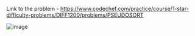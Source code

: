 Link to the problem - https://www.codechef.com/practice/course/1-star-difficulty-problems/DIFF1200/problems/PSEUDOSORT


![image](https://github.com/Haleshot/Competitive-Programming/assets/57552973/023236e4-921e-4cbc-b19c-21d72cb8c15e)
